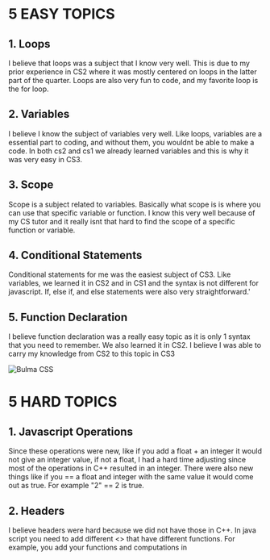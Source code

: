 # **5 EASY TOPICS** 

 ## 1. Loops 
  I believe that loops was a subject that I know very well. This is due to my prior experience in CS2 where it was mostly centered on loops in the latter part of the quarter. Loops are also very fun to code, and my favorite loop is the for loop.

## 2.  Variables 
  I believe I know the subject of variables very well. Like loops, variables are a essential part to coding, and without them, you wouldnt be able to make a code. In both cs2 and cs1 we already learned variables and this is why it was very easy in CS3.

## 3. Scope 
  Scope is a subject related to variables. Basically what scope is is where you can use that specific variable or function. I know this very well because of my CS tutor and it really isnt that hard to find the scope of a specific function or variable.

## 4. Conditional Statements 
  Conditional statements for me was the easiest subject of CS3. Like variables, we learned it in CS2 and in CS1 and the syntax is not different for javascript. If, else if, and else statements were also very straightforward.'

## 5. Function Declaration #
  I believe function declaration was a really easy topic as it is only 1 syntax that you need to remember. We also learned it in CS2. I believe I was able to carry my knowledge from CS2 to this topic in CS3

![Bulma CSS](https://herekitt.com/wp-content/uploads/2020/09/246632-1600x1067-Calico-Kitten-Crouching-1536x1024.jpg)

# **5 HARD TOPICS** 

## 1. Javascript Operations  
Since these operations were new, like if you add a float + an integer it would not give an integer value, if not a float, I had a hard time adjusting since most of the operations in C++ resulted in an integer. There were also new things like if you == a float and integer with the same value
it would come out as true. For example "2" == 2 is true.

## 2. Headers 
I believe headers were hard because we did not have those in C++. In java script you need to add different <> that have different functions. For example, you add your functions and computations in <script> while you add your website labels in <label>. 

## 3. Function Calling 
To be honest, even though we learned function calling in CS2, I never really used it in CS2. I always found another way using loops to do the coding tasks, and because of this, I dont really know how to properly use and call functions. However, I will try to learn it.

## 4. Javascript Syntax 
Since it is a new coding language, there are many differences in syntax from python to c++ to javascript. Though there are similarties, the new syntaxes took quite a while to get used to. However, the more I code, the better I will familiarize myself with these syntaxes.

## 5. Github
Since we never even used an outside website to code, github kinda messed me up. The commits, setting up your profile and all took some time to adjust to.

![CAT](https://cdn.mos.cms.futurecdn.net/bQgcMwEnyhFu6ASuUFrtsn.jpg)

# **HOW TO MPROVE**
I believe you cannot improve instantly, but you can over time. By just doing the exercises, studying more about the syntaxes, and adjusting to the new coding platform, I believe this is how I can improve. Though it may not be fast, progress isnt linear, and sometimes you have to take one step back to go two steps forward.

![ZEBRA](https://th.bing.com/th/id/R.42d54e4ca00a836d6cae2f446c049fd5?rik=rigjSLuvUcyk%2fw&riu=http%3a%2f%2fimages.wisegeek.com%2fzebras.jpg&ehk=e73N4oGTWRLbrGqll%2fFbnFJIQ4740mqVuihv6H%2b4xQ8%3d&risl=&pid=ImgRaw&r=0)

# **EFFECTIVE ACTIVITIES IN CLASS**

## 1. Speed Tests
I believe the speed tests during class was very helpful to understanding more about JS. Since it tests out your knowledge about what was just discussed, you are kinda forced to listen to the lecture. Furthermore, it is incentivized with the person who answers first from your table getting bonus points.
I believe this was a really effective way of teaching.

## 2. Graded Exercises
I believe that like coding tasks, the graded exercises were the ones that really taught about JS. I had to find out syntaxes, and adjust to the new syntaxes, and because of these exercises, I am slowly but surely adjusting. Without these exercises, I dont think I would've been able to code in JS.

![red fox](https://www.iasgyan.in/ig-uploads/images/Red_panda.jpg)
